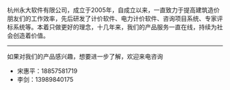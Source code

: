 杭州永大软件有限公司，成立于2005年，自成立以来，一直致力于提高建筑造价朋友们的工作效率，先后研发了计价软件、电力计价软件、咨询项目系统、专家评标系统等。本着只做更好的理念，十几年来，我们的产品服务一直在线，持续为社会创造着价值。

----------

如果对我们的产品感兴趣，想要进一步了解，欢迎来电咨询
- 宋惠平：18857581719   
- 李剑：13989840175


